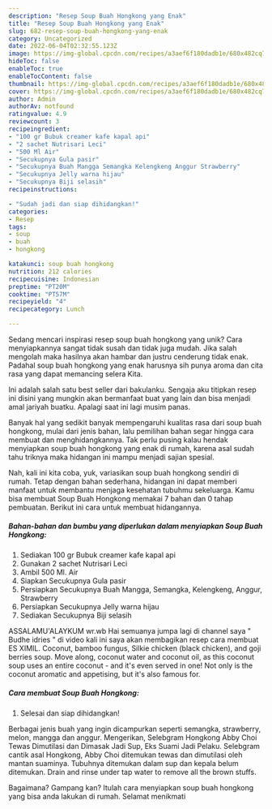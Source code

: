 ```yaml
---
description: "Resep Soup Buah Hongkong yang Enak"
title: "Resep Soup Buah Hongkong yang Enak"
slug: 682-resep-soup-buah-hongkong-yang-enak
category: Uncategorized
date: 2022-06-04T02:32:55.123Z
image: https://img-global.cpcdn.com/recipes/a3aef6f180dadb1e/680x482cq70/soup-buah-hongkong-foto-resep-utama.jpg
hideToc: false
enableToc: true
enableTocContent: false
thumbnail: https://img-global.cpcdn.com/recipes/a3aef6f180dadb1e/680x482cq70/soup-buah-hongkong-foto-resep-utama.jpg
cover: https://img-global.cpcdn.com/recipes/a3aef6f180dadb1e/680x482cq70/soup-buah-hongkong-foto-resep-utama.jpg
author: Admin
authorAv: notfound
ratingvalue: 4.9
reviewcount: 3
recipeingredient:
- "100 gr Bubuk creamer kafe kapal api"
- "2 sachet Nutrisari Leci"
- "500 Ml Air"
- "Secukupnya Gula pasir"
- "Secukupnya Buah Mangga Semangka Kelengkeng Anggur Strawberry"
- "Secukupnya Jelly warna hijau"
- "Secukupnya Biji selasih"
recipeinstructions:

- "Sudah jadi dan siap dihidangkan!"
categories:
- Resep
tags:
- soup
- buah
- hongkong

katakunci: soup buah hongkong 
nutrition: 212 calories
recipecuisine: Indonesian
preptime: "PT20M"
cooktime: "PT57M"
recipeyield: "4"
recipecategory: Lunch

---
```





Sedang mencari inspirasi resep soup buah hongkong yang unik? Cara menyiapkannya sangat tidak susah dan tidak juga mudah. Jika salah mengolah maka hasilnya akan hambar dan justru cenderung tidak enak. Padahal soup buah hongkong yang enak harusnya sih punya aroma dan cita rasa yang dapat memancing selera Kita.





Ini adalah salah satu best seller dari bakulanku. Sengaja aku titipkan resep ini disini yang mungkin akan bermanfaat buat yang lain dan bisa menjadi amal jariyah buatku. Apalagi saat ini lagi musim panas.

Banyak hal yang sedikit banyak mempengaruhi kualitas rasa dari soup buah hongkong, mulai dari jenis bahan, lalu pemilihan bahan segar hingga cara membuat dan menghidangkannya. Tak perlu pusing kalau hendak menyiapkan soup buah hongkong yang enak di rumah, karena asal sudah tahu triknya maka hidangan ini mampu menjadi sajian spesial.






Nah, kali ini kita coba, yuk, variasikan soup buah hongkong sendiri di rumah. Tetap dengan bahan sederhana, hidangan ini dapat memberi manfaat untuk membantu menjaga kesehatan tubuhmu sekeluarga. Kamu bisa membuat Soup Buah Hongkong memakai 7 bahan dan 0 tahap pembuatan. Berikut ini cara untuk membuat hidangannya.

<!--inarticleads1-->

##### Bahan-bahan dan bumbu yang diperlukan dalam menyiapkan Soup Buah Hongkong:

1. Sediakan 100 gr Bubuk creamer kafe kapal api
1. Gunakan 2 sachet Nutrisari Leci
1. Ambil 500 Ml. Air
1. Siapkan Secukupnya Gula pasir
1. Persiapkan Secukupnya Buah Mangga, Semangka, Kelengkeng, Anggur, Strawberry
1. Persiapkan Secukupnya Jelly warna hijau
1. Sediakan Secukupnya Biji selasih


ASSALAMU&#39;ALAYKUM wr.wb Hai semuanya jumpa lagi di channel saya &#34; Budhe idries &#34; di video kali ini saya akan membagikan resep cara membuat ES XIMIL. Coconut, bamboo fungus, Silkie chicken (black chicken), and goji berries soup. Move along, coconut water and coconut oil, as this coconut soup uses an entire coconut - and it&#39;s even served in one! Not only is the coconut aromatic and appetising, but it&#39;s also famous for. 

<!--inarticleads2-->

##### Cara membuat Soup Buah Hongkong:


1. Selesai dan siap dihidangkan!

Berbagai jenis buah yang ingin dicampurkan seperti semangka, strawberry, melon, mangga dan anggur. Mengerikan, Selebgram Hongkong Abby Choi Tewas Dimutilasi dan Dimasak Jadi Sup, Eks Suami Jadi Pelaku. Selebgram cantik asal Hongkong, Abby Choi ditemukan tewas dan dimutilasi oleh mantan suaminya. Tubuhnya ditemukan dalam sup dan kepala belum ditemukan. Drain and rinse under tap water to remove all the brown stuffs. 

Bagaimana? Gampang kan? Itulah cara menyiapkan soup buah hongkong yang bisa anda lakukan di rumah. Selamat menikmati
